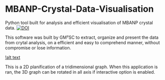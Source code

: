 # MBANP-Crystal-Data-Visualisation
Python tool built for analysis and efficient visualisation of MBANP crystal data.
[![DOI](https://zenodo.org/badge/211383946.svg)](https://zenodo.org/badge/latestdoi/211383946)

This software was built by GM²SC to extract, organize and present the data from crytal analysis, on a efficient and easy to comprehend manner, without compromise or lose information.

[!alt text](https://github.com/Heictor/MBANP-Crystal-Data-Visualisation/blob/master/X_Ray_Analysis_Data/3DPlot.png)

This is a 2D planification of a tridimensional graph.
When this application is ran, the 3D graph can be rotated in all axis if interactive option is enabled.
